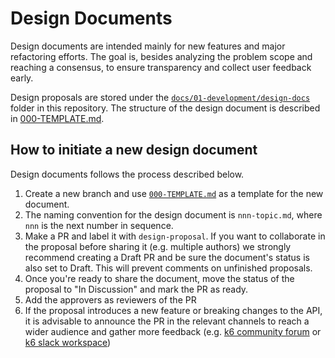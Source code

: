 # Design Documents

Design documents are intended mainly for new features and major refactoring efforts. The goal is, besides analyzing the problem scope and reaching a consensus, to ensure transparency and collect user feedback early. 

Design proposals are stored under the [`docs/01-development/design-docs`](https://github.com/grafana/xk6-disruptor/tree/master/docs/01-development/design-docs) folder in this repository. The structure of the design document is described in [000-TEMPLATE.md](./000-TEMPLATE.md).

## How to initiate a new design document

Design documents follows the process described below.

1. Create a new branch and use [`000-TEMPLATE.md`](./000-TEMPLATE.md) as a template for the new document.
2. The naming convention for the design document is `nnn-topic.md`, where `nnn` is the next number in sequence.
3. Make a PR and label it with `design-proposal`. If you want to collaborate in the proposal before sharing it (e.g. multiple authors) we strongly recommend creating a Draft PR and be sure the document's status is also set to Draft. This will prevent comments on unfinished proposals.
4. Once you're ready to share the document, move the status of the proposal to "In Discussion" and mark the PR as ready.
5. Add the approvers as reviewers of the PR
6. If the proposal introduces a new feature or breaking changes to the API, it is advisable to announce the PR in the relevant channels to reach a wider audience and gather more feedback (e.g. [k6 community forum](https://community.k6.io/) or [k6 slack workspace](https://k6io.slack.com/))
